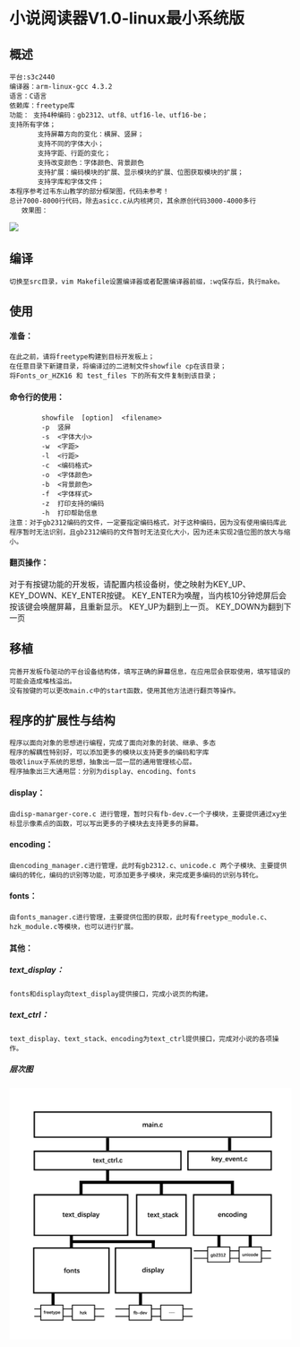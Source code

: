 # 小说阅读器V1.0-linux最小系统版
## 概述
	平台:s3c2440
	编译器：arm-linux-gcc 4.3.2
	语言：C语言
	依赖库：freetype库
	功能： 支持4种编码：gb2312、utf8、utf16-le、utf16-be；
	支持所有字体；
		   支持屏幕方向的变化：横屏、竖屏；
		   支持不同的字体大小；
		   支持字距、行距的变化；
		   支持改变颜色：字体颜色、背景颜色
		   支持扩展：编码模块的扩展、显示模块的扩展、位图获取模块的扩展；
		   支持字库和字体文件；
	本程序参考过韦东山教学的部分框架图，代码未参考！
	总计7000-8000行代码，除去asicc.c从内核拷贝，其余原创代码3000-4000多行
	   效果图：
[![](https://raw.githubusercontent.com/xiaoapeng/show-file/master/res/%E6%95%88%E6%9E%9C%E5%9B%BE.jpg)](https://raw.githubusercontent.com/xiaoapeng/show-file/master/res/%E6%95%88%E6%9E%9C%E5%9B%BE.jpg)
## 编译
	切换至src目录，vim Makefile设置编译器或者配置编译器前缀，:wq保存后，执行make。

## 使用
#### 准备：
	在此之前，请将freetype构建到目标开发板上；
	在任意目录下新建目录，将编译过的二进制文件showfile cp在该目录；
	将Fonts_or_HZK16 和 test_files 下的所有文件复制到该目录；
#### 	命令行的使用：
			showfile  [option]  <filename>
			-p  竖屏
			-s	<字体大小>
			-w	<字距>
			-l	<行距>
			-c	<编码格式>
			-o	<字体颜色>
			-b	<背景颜色>
			-f	<字体样式>
			-z	打印支持的编码
			-h	打印帮助信息
	注意：对于gb2312编码的文件，一定要指定编码格式，对于这种编码，因为没有使用编码库此程序暂时无法识别，且gb2312编码的文件暂时无法变化大小，因为还未实现2值位图的放大与缩小。
#### 		翻页操作：
  对于有按键功能的开发板，请配置内核设备树，使之映射为KEY_UP、KEY_DOWN、KEY_ENTER按键。
	KEY_ENTER为唤醒，当内核10分钟熄屏后会按该键会唤醒屏幕，且重新显示。
	KEY_UP为翻到上一页。
	KEY_DOWN为翻到下一页

## 移植
	完善开发板fb驱动的平台设备结构体，填写正确的屏幕信息，在应用层会获取使用，填写错误的可能会造成堆栈溢出。
	没有按键的可以更改main.c中的start函数，使用其他方法进行翻页等操作。

## 程序的扩展性与结构
	程序以面向对象的思想进行编程，完成了面向对象的封装、继承、多态
	程序的解耦性特别好，可以添加更多的模块以支持更多的编码和字库
	吸收linux子系统的思想，抽象出一层一层的通用管理核心层。
	程序抽象出三大通用层：分别为display、encoding、fonts
#### 		display：
	由disp-manarger-core.c 进行管理，暂时只有fb-dev.c一个子模块，主要提供通过xy坐标显示像素点的函数，可以写出更多的子模块去支持更多的屏幕。
#### 		encoding：
	由encoding_manager.c进行管理，此时有gb2312.c、unicode.c 两个子模块、主要提供编码的转化，编码的识别等功能，可添加更多子模块，来完成更多编码的识别与转化。
#### 		fonts：
	由fonts_manager.c进行管理，主要提供位图的获取，此时有freetype_module.c、hzk_module.c等模块，也可以进行扩展。
#### 其他：
##### text_display：
	fonts和display向text_display提供接口，完成小说页的构建。
##### text_ctrl：
	text_display、text_stack、encoding为text_ctrl提供接口，完成对小说的各项操作。
##### 层次图
[![](https://raw.githubusercontent.com/xiaoapeng/show-file/master/res/%E5%B1%82%E6%AC%A1%E5%9B%BE.jpg)](https://raw.githubusercontent.com/xiaoapeng/show-file/master/res/%E5%B1%82%E6%AC%A1%E5%9B%BE.jpg)
